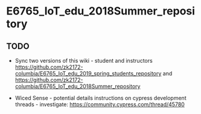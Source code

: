 # E6765_IoT_edu_2018Summer_repository

## TODO 

* Sync two versions of this wiki - student and instructors
https://github.com/zk2172-columbia/E6765_IoT_edu_2019_spring_students_repository
 and 
https://github.com/zk2172-columbia/E6765_IoT_edu_2018Summer_repository

* Wiced Sense - potential details instructions on cypress development threads - investigate: https://community.cypress.com/thread/45780


